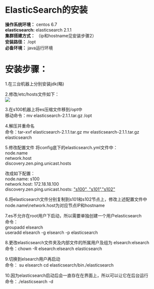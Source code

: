 # ElasticSearch的安装
**操作系统环境：**  centos 6.7  
**elasticsearch:** elasticsearch 2.1.1  
**集群搭建方式：** （ip和hostname见安装步骤2）  
**安装路径：** /opt  
**必备环境：** java运行环境  
# 安装步骤：
1.在三台机器上分别安装jdk(略)

2.修改/etc/hosts文件如下：  
![](https://i.imgur.com/n4VTt5t.png)

3.在s100机器上将es压缩文件移到/opt中  
移动命令：mv elasticsearch-2.1.1.tar.gz /opt 
  
4.解压并重命名  
命令：tar–xvf elasticsearch-2.1.1.tar.gz   mv elasticsearch-2.1.1.tar.gz elasticsearch

5.修改配置文件
将config底下的elasticsearch.yml文件中：  
    node.name  
    network.host  
    discovery.zen.ping.unicast.hosts
  
改成如下配置：  
    node.name: s100  
    network.host: 172.18.18.100  
    discovery.zen.ping.unicast.hosts: ["s100", "s101","s102"](在三个节点配置hosts文件，172.18.18.100、172.18.18.101、172.18.18.102是节点的ip地址，对应hostname分别为s100\s101\s102) 

6.将elasticsearch文件分别复制到s101和s102节点上，修改上述配置文件中node.name\network.host为对应节点IP和hostname  
 
7.es不允许在root用户下启动，所以需要单独创建一个用户elasticsearch  
命令：  
groupadd elsearch  
useradd elsearch -g elsearch -p elasticsearch

8.更改elasticsearch文件夹及内部文件的所属用户及组为  elsearch:elsearch  
命令：chown -R elsearch:elsearch elasticsearch

9.切换到elsearch用户再启动  
命令：
su elsearch 
cd elasticsearch/bin./elasticsearch  

10.因为elasticsearch启动后会一直存在在界面上，所以可以让它在后台运行  
命令：./elasticsearch -d
